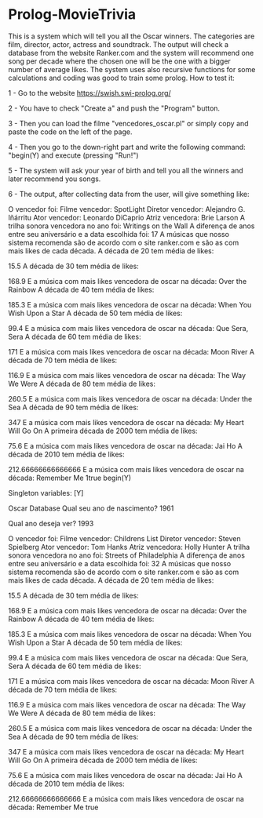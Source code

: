 # Prolog-MovieTrivia

This is a system which will tell you all the Oscar winners. The categories are film, director, actor, actress and soundtrack.
The output will check a database from the website Ranker.com and the system will recommend one song per decade where the chosen one will be the one with a bigger number of average likes.
The system uses also recursive functions for some calculations and coding was good to train some prolog.
How to test it:

1 - Go to the website https://swish.swi-prolog.org/

2 - You have to check "Create a" and push the "Program" button.

3 - Then you can load the filme "vencedores_oscar.pl" or simply copy and paste the code on the left of the page.

4 - Then you go to the down-right part and write the following command: "begin(Y) and execute (pressing "Run!")

5 - The system will ask your year of birth and tell you all the winners and later recommend you songs.

6 - The output, after collecting data from the user, will give something like:

O vencedor foi:
Filme vencedor:
SpotLight
Diretor vencedor:
Alejandro G. Iñárritu
Ator vencedor:
Leonardo DiCaprio
Atriz vencedora:
Brie Larson
A trilha sonora vencedora no ano foi:
Writings on the Wall
A diferença de anos entre seu aniversário e a data escolhida foi:
17
A músicas que nosso sistema recomenda são de acordo
com o site ranker.com e são as com mais likes de cada
década.
A década de 20 tem média de likes:

15.5
A década de 30 tem média de likes:

168.9
E a música com mais likes vencedora de oscar na década:
Over the Rainbow
A década de 40 tem média de likes:

185.3
E a música com mais likes vencedora de oscar na década:
When You Wish Upon a Star
A década de 50 tem média de likes:

99.4
E a música com mais likes vencedora de oscar na década:
Que Sera, Sera
A década de 60 tem média de likes:

171
E a música com mais likes vencedora de oscar na década:
Moon River
A década de 70 tem média de likes:

116.9
E a música com mais likes vencedora de oscar na década:
The Way We Were
A década de 80 tem média de likes:

260.5
E a música com mais likes vencedora de oscar na década:
Under the Sea
A década de 90 tem média de likes:

347
E a música com mais likes vencedora de oscar na década:
My Heart Will Go On
A primeira década de 2000 tem média de likes:

75.6
E a música com mais likes vencedora de oscar na década:
Jai Ho
A década de 2010 tem média de likes:

212.66666666666666
E a música com mais likes vencedora de oscar na década:
Remember Me
1true
begin(Y)

Singleton variables: [Y]

Oscar Database
Qual seu ano de nascimento?
1961

Qual ano deseja ver?
1993

O vencedor foi:
Filme vencedor:
Childrens List
Diretor vencedor:
Steven Spielberg
Ator vencedor:
Tom Hanks
Atriz vencedora:
Holly Hunter
A trilha sonora vencedora no ano foi:
Streets of Philadelphia
A diferença de anos entre seu aniversário e a data escolhida foi:
32
A músicas que nosso sistema recomenda são de acordo
com o site ranker.com e são as com mais likes de cada
década.
A década de 20 tem média de likes:

15.5
A década de 30 tem média de likes:

168.9
E a música com mais likes vencedora de oscar na década:
Over the Rainbow
A década de 40 tem média de likes:

185.3
E a música com mais likes vencedora de oscar na década:
When You Wish Upon a Star
A década de 50 tem média de likes:

99.4
E a música com mais likes vencedora de oscar na década:
Que Sera, Sera
A década de 60 tem média de likes:

171
E a música com mais likes vencedora de oscar na década:
Moon River
A década de 70 tem média de likes:

116.9
E a música com mais likes vencedora de oscar na década:
The Way We Were
A década de 80 tem média de likes:

260.5
E a música com mais likes vencedora de oscar na década:
Under the Sea
A década de 90 tem média de likes:

347
E a música com mais likes vencedora de oscar na década:
My Heart Will Go On
A primeira década de 2000 tem média de likes:

75.6
E a música com mais likes vencedora de oscar na década:
Jai Ho
A década de 2010 tem média de likes:

212.66666666666666
E a música com mais likes vencedora de oscar na década:
Remember Me
true

